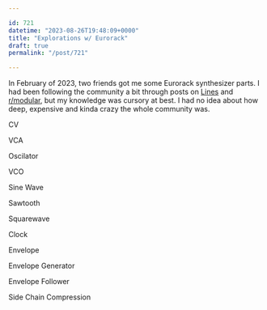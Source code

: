 ```yaml
---

id: 721
datetime: "2023-08-26T19:48:09+0000"
title: "Explorations w/ Eurorack"
draft: true
permalink: "/post/721"

---
```


In February of 2023, two friends got me some Eurorack synthesizer parts. I had been following the community a bit through posts on [Lines](https://llllllll.co/) and [r/modular](https://www.reddit.com/r/modular/), but my knowledge was cursory at best. I had no idea about how deep, expensive and kinda crazy the whole community was.


CV

VCA

Oscilator

VCO

Sine Wave

Sawtooth

Squarewave

Clock

Envelope

Envelope Generator

Envelope Follower

Side Chain Compression


